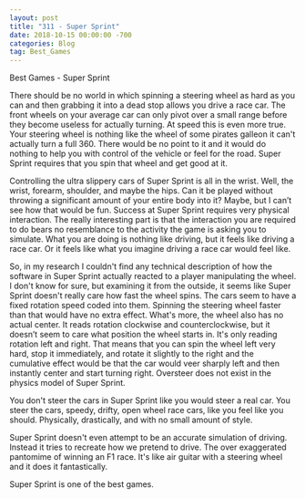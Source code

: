 ```yaml
---
layout: post
title: "311 - Super Sprint"
date: 2018-10-15 00:00:00 -700
categories: Blog
tag: Best_Games
---
```



Best Games - Super Sprint

There should be no world in which spinning a steering wheel as hard as you can and then grabbing it into a dead stop allows you drive a race car. The front wheels on your average car can only pivot over a small range before they become useless for actually turning. At speed this is even more true. Your steering wheel is nothing like the wheel of some pirates galleon it can't actually turn a full 360. There would be no point to it and it would do nothing to help you with control of the vehicle or feel for the road. Super Sprint requires that you spin that wheel and get good at it.

Controlling the ultra slippery cars of Super Sprint is all in the wrist. Well, the wrist, forearm, shoulder, and maybe the hips. Can it be played without throwing a significant amount of your entire body into it? Maybe, but I can&rsquo;t see how that would be fun. Success at Super Sprint requires very physical interaction. The really interesting part is that the interaction you are required to do bears no resemblance to the activity the game is asking you to simulate. What you are doing is nothing like driving, but it feels like driving a race car. Or it feels like what you imagine driving a race car would feel like.

So, in my research I couldn't find any technical description of how the software in Super Sprint actually reacted to a player manipulating the wheel. I don't know for sure, but examining it from the outside, it seems like Super Sprint doesn't really care how fast the wheel spins. The cars seem to have a fixed rotation speed coded into them. Spinning the steering wheel faster than that would have no extra effect. What's more, the wheel also has no actual center. It reads rotation clockwise and counterclockwise, but it doesn&rsquo;t seem to care what position the wheel starts in. It's only reading rotation left and right. That means that you can spin the wheel left very hard, stop it immediately, and rotate it slightly to the right and the cumulative effect would be that the car would veer sharply left and then instantly center and start turning right. Oversteer does not exist in the physics model of Super Sprint.

You don't steer the cars in Super Sprint like you would steer a real car. You steer the cars, speedy, drifty, open wheel race cars, like you feel like you should. Physically, drastically, and with no small amount of style.

Super Sprint doesn't even attempt to be an accurate simulation of driving. Instead it tries to recreate how we pretend to drive. The over exaggerated pantomime of winning an F1 race. It's like air guitar with a steering wheel and it does it fantastically.

Super Sprint is one of the best games.

        